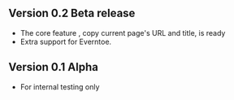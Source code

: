 
## Version 0.2 Beta release

 * The core feature , copy current page's URL and title, is ready
 * Extra support for Everntoe.

## Version 0.1 Alpha

 * For internal testing only
